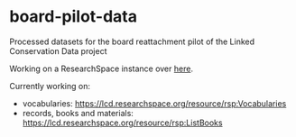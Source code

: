 # board-pilot-data
Processed datasets for the board reattachment pilot of the Linked Conservation Data project

Working on a ResearchSpace instance over [here](https://lcd.researchspace.org/).

Currently working on:

* vocabularies: https://lcd.researchspace.org/resource/rsp:Vocabularies
* records, books and materials: https://lcd.researchspace.org/resource/rsp:ListBooks

